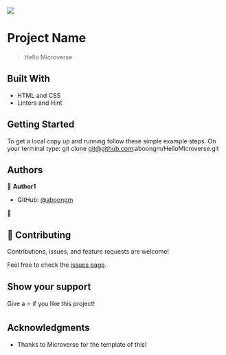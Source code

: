 ![](https://img.shields.io/badge/Microverse-blueviolet)

# Project Name

> Hello Microverse

## Built With

- HTML and CSS
- Linters and Hint

## Getting Started

To get a local copy up and running follow these simple example steps.
On your terminal type: git clone git@github.com:aboongm/HelloMicroverse.git

## Authors

👤 **Author1**

- GitHub: [@aboongm](https://github.com/aboongm)

👤

## 🤝 Contributing

Contributions, issues, and feature requests are welcome!

Feel free to check the [issues page](../../issues/).

## Show your support

Give a ⭐️ if you like this project!

## Acknowledgments

- Thanks to Microverse for the template of this!
